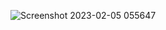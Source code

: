 ![Screenshot 2023-02-05 055647](https://user-images.githubusercontent.com/64925270/216794583-e5deb0eb-de7f-4721-9dc0-35f3ce912cd1.png)
